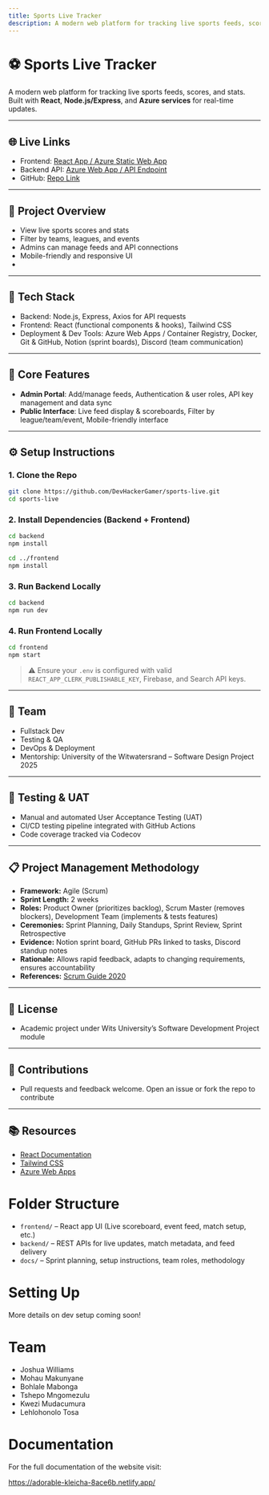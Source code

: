 ```yaml
---
title: Sports Live Tracker
description: A modern web platform for tracking live sports feeds, scores, and stats.
---
```


# ⚽ Sports Live Tracker

A modern web platform for tracking live sports feeds, scores, and stats. Built with **React**, **Node.js/Express**, and **Azure services** for real-time updates.

---

## 🌐 Live Links
- Frontend: [React App / Azure Static Web App]()
- Backend API: [Azure Web App / API Endpoint]()
- GitHub: [Repo Link](https://github.com/DevHackerGamer/sports-live)
---


## 🚀 Project Overview
- View live sports scores and stats
- Filter by teams, leagues, and events
- Admins can manage feeds and API connections
- Mobile-friendly and responsive UI
- 

---


## 🧰 Tech Stack
- Backend: Node.js, Express, Axios for API requests
- Frontend: React (functional components & hooks), Tailwind CSS
- Deployment & Dev Tools: Azure Web Apps / Container Registry, Docker, Git & GitHub, Notion (sprint boards), Discord (team communication)

---

## 🔑 Core Features
- **Admin Portal**: Add/manage feeds, Authentication & user roles, API key management and data sync
- **Public Interface**: Live feed display & scoreboards, Filter by league/team/event, Mobile-friendly interface

---



## ⚙️ Setup Instructions
### 1. Clone the Repo

```bash
git clone https://github.com/DevHackerGamer/sports-live.git
cd sports-live
```

### 2. Install Dependencies (Backend + Frontend)

```bash
cd backend
npm install

cd ../frontend
npm install
```

### 3. Run Backend Locally

```bash
cd backend
npm run dev
```

### 4. Run Frontend Locally

```bash
cd frontend
npm start
```

> ⚠️ Ensure your `.env` is configured with valid `REACT_APP_CLERK_PUBLISHABLE_KEY`, Firebase, and Search API keys.

---

## 👥 Team
- Fullstack Dev
- Testing & QA
- DevOps & Deployment
- Mentorship: University of the Witwatersrand – Software Design Project 2025

---

## 🧪 Testing & UAT
- Manual and automated User Acceptance Testing (UAT)
- CI/CD testing pipeline integrated with GitHub Actions
- Code coverage tracked via Codecov

---


## 📋 Project Management Methodology
- **Framework:** Agile (Scrum)  
- **Sprint Length:** 2 weeks  
- **Roles:** Product Owner (prioritizes backlog), Scrum Master (removes blockers), Development Team (implements & tests features)  
- **Ceremonies:** Sprint Planning, Daily Standups, Sprint Review, Sprint Retrospective  
- **Evidence:** Notion sprint board, GitHub PRs linked to tasks, Discord standup notes  
- **Rationale:** Allows rapid feedback, adapts to changing requirements, ensures accountability  
- **References:** [Scrum Guide 2020](https://www.scrumguides.org/scrum-guide.html)

---

## 📄 License
- Academic project under Wits University’s Software Development Project module

---

## 🙌 Contributions
- Pull requests and feedback welcome. Open an issue or fork the repo to contribute

---

## 📚 Resources
- [React Documentation](https://reactjs.org/)  
- [Tailwind CSS](https://tailwindcss.com/)  
- [Azure Web Apps](https://learn.microsoft.com/en-us/azure/app-service/)

# Folder Structure

- `frontend/` – React app UI (Live scoreboard, event feed, match setup, etc.)
- `backend/` – REST APIs for live updates, match metadata, and feed delivery
- `docs/` – Sprint planning, setup instructions, team roles, methodology

# Setting Up

More details on dev setup coming soon!

#  Team

- Joshua Williams
- Mohau Makunyane  
- Bohlale Mabonga
- Tshepo Mngomezulu
- Kwezi Mudacumura
- Lehlohonolo Tosa


# Documentation 

For the full documentation of the website visit:


https://adorable-kleicha-8ace6b.netlify.app/
